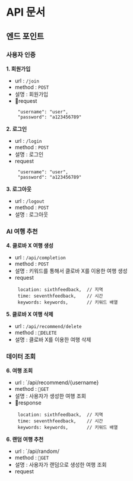 # API 문서

## 엔드 포인트

### 사용자 인증
**1. 회원가입**
   - url : `/join`
   - method : `POST`
   - 설명 : 회원가입
   - request
     ```
      "username": "user",
      "password": "a123456789"
     ```

**2. 로그인**
   - url : `/login`
   - method : `POST`
   - 설명 : 로그인
   - request
     ```
      "username": "user",
      "password": "a123456789"
     ```

**3. 로그아웃**
   - url : `/logout`
   - method : `POST`
   - 설명 : 로그아웃

### AI 여행 추천

**4. 클로바 X 여행 생성**
   - url : `/api/completion`
   - method : `POST`
   - 설명 : 키워드를 통해서 클로바 X를 이용한 여행 생성
   - request
     ```
      location: sixthfeedback,  // 지역
      time: seventhfeedback,    // 시간
      keywords: keywords,       // 키워드 배열
     ```
**5. 클로바 X 여행 삭제**
   - url : `/api/recommend/delete`
   - method : `DELETE`
   - 설명 : 클로바 X를 이용한 여행 삭제

### 데이터 조회
**6. 여행 조회**
   - url : `/api/recommend/{username}
   - method : `GET`
   - 설명 : 사용자가 생성한 여행 조회
   - response
     ```
      location: sixthfeedback,  // 지역
      time: seventhfeedback,    // 시간
      keywords: keywords,       // 키워드 배열
     ```

**6. 랜덤 여행 추천**
   - url : `/api/random/
   - method : `GET`
   - 설명 : 사용자가 랜덤으로 생성한 여행 조회
   - request

     
